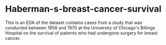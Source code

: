 # Haberman-s-breast-cancer-survival
This is an EDA of the dataset contains cases from a study that was conducted between 1958 and 1970 at the University of Chicago's Billings Hospital on the survival of patients who had undergone surgery for breast cancer.
